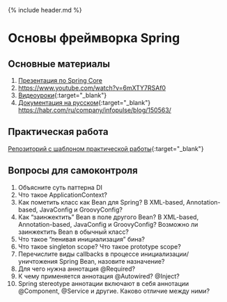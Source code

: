 {% include header.md %}

Основы фреймворка Spring
===

Основные материалы
---------------------
1. [Презентация по Spring Core](./presentations/Spring%20Core.pptx)
1. https://www.youtube.com/watch?v=6mXTY7RSAf0
1. [Видеоуроки](https://www.youtube.com/watch?v=3wBteulZaAs&list=PL6jg6AGdCNaWF-sUH2QDudBRXo54zuN1t){:target="_blank"}
1. [Документация на русском](http://spring-projects.ru/projects/spring-framework/){:target="_blank"}
https://habr.com/ru/company/infopulse/blog/150563/

Практическая работа
---------------------
[Репозиторий с шаблоном практической работы](https://github.com/java-online-course/spring-core-template){:target="_blank"}

Вопросы для самоконтроля
---------------------
1. Объясните суть паттерна DI
1. Что такое ApplicationContext?
1. Как пометить класс как Bean для Spring? В XML-based, Annotation-based, JavaConfig и GroovyConfig?
1. Как “заинжектить” Bean в поле другого Bean? В XML-based, Annotation-based, JavaConfig и GroovyConfig? Возможно ли заинжектить Bean в обычный класс?
1. Что такое “ленивая инициализация” бина?
1. Что такое singleton scope? Что такое prototype scope?
1. Перечислите виды callbacks в процессе инициализации/уничтожения Spring Bean, назовите назначение?
1. Для чего нужна аннотация @Required?
1. К чему применяется аннотация @Autowired? @Inject?
1. Spring stereotype аннотации включают в себя аннотации @Component, @Service и другие. Каково отличие между ними?
